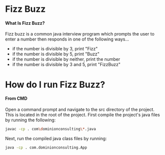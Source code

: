 # Fizz Buzz 
#### What Is Fizz Buzz?
Fizz buzz is a common java interview program which prompts the user to enter a number then responds in one of the following ways...

- if the number is divisible by 3, print "Fizz"
- if the number is divisible by 5, print "Buzz"
- if the number is divisible by neither, print the number
- if the number is divisible by 3 and 5, print "FizzBuzz"


# How do I run Fizz Buzz?
#### From CMD
Open a command prompt and navigate to the src directory of the project.  This is located in the root of the project.  First compile the project's java files by running the following:

```sh
javac -cp . com\dominionconsulting\*.java
```

Next, run the compiled java class files by running:

```sh
java -cp . com.dominionconsulting.App
```